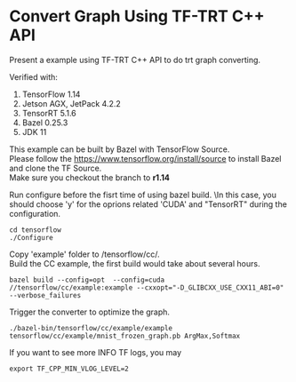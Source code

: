 # Convert Graph Using TF-TRT C++ API 
Present a example using TF-TRT C++ API to do trt graph converting.

Verified with:
1. TensorFlow 1.14
2. Jetson AGX, JetPack 4.2.2
3. TensorRT 5.1.6
4. Bazel 0.25.3
5. JDK 11

This example can be built by Bazel with TensorFlow Source.\
Please follow the https://www.tensorflow.org/install/source to install Bazel and clone the TF Source.\
Make sure you checkout the branch to **r1.14**

Run configure before the fisrt time of using bazel build. \In this case, you should choose 'y' for the oprions related 'CUDA' and "TensorRT" during the configuration.
```
cd tensorflow
./Configure
```

Copy 'example' folder to /tensorflow/cc/. \
Build the CC example, the first build would take about several hours.
```
bazel build --config=opt  --config=cuda //tensorflow/cc/example:example --cxxopt="-D_GLIBCXX_USE_CXX11_ABI=0" --verbose_failures
```

Trigger the converter to optimize the graph.
```
./bazel-bin/tensorflow/cc/example/example tensorflow/cc/example/mnist_frozen_graph.pb ArgMax,Softmax
```

If you want to see more INFO TF logs, you may
```
export TF_CPP_MIN_VLOG_LEVEL=2
```

